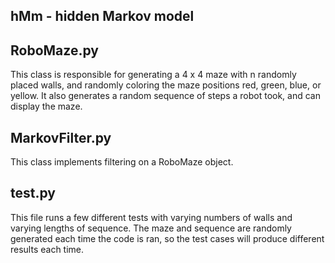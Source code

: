 hMm - hidden Markov model
---

RoboMaze.py
---
This class is responsible for generating a 4 x 4 maze with n randomly 
placed walls, and randomly coloring the maze positions red, green, blue, or 
yellow. It also generates a random sequence of steps a robot took, and can 
display the maze.

MarkovFilter.py
---
This class implements filtering on a RoboMaze object.

test.py
---
This file runs a few different tests with varying numbers of walls and 
varying lengths of sequence. The maze and sequence are randomly generated 
each time the code is ran, so the test cases will produce different results 
each time.
